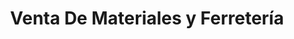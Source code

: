 ---
title: "Venta De Materiales y Ferretería"
url: /filadelfia/venta-de-materiales-y-ferreteria/
shop: Eisenwaren
---